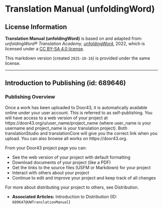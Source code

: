 # Translation Manual (unfoldingWord)

## License Information

**Translation Manual (unfoldingWord)** is based on and adapted from: _unfoldingWord® Translation Academy_, [unfoldingWord](https://unfoldingword.org/utw), 2022, which is licensed under a [CC BY-SA 4.0 license](https://creativecommons.org/licenses/by-sa/4.0/legalcode.en).

This markdown version (created `2025-10-16`) is provided under the same license.



--------------------------------

## Introduction to Publishing (id: 689646)

### Publishing Overview

Once a work has been uploaded to Door43, it is automatically available online under your user account. This is referred to as self\-publishing. You will have access to a web version of your project at https://door43\.org/u/user\_name/project\_name (where user\_name is your username and project\_name is your translation project). Both translationStudio and translationCore will give you the correct link when you upload. You can also browse all works on https://door43\.org.

From your Door43 project page you can:

* See the web version of your project with default formatting
* Download documents of your project (like a PDF)
* Get the links to the source files (USFM or Markdown) for your project
* Interact with others about your project
* Continue to edit and improve your project and keep track of all changes

For more about distributing your project to others, see Distribution.

* **Associated Articles:** Introduction to Distribution (ID: `689647@UWTranslationManual`)

